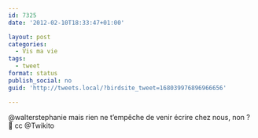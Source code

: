 ```yaml
---
id: 7325
date: '2012-02-10T18:33:47+01:00'

layout: post
categories:
  - Vis ma vie
tags:
  - tweet
format: status
publish_social: no
guid: 'http://tweets.local/?birdsite_tweet=168039976896966656'

---
```


@walterstephanie mais rien ne t’empêche de venir écrire chez nous, non ? 🙂 cc @Twikito